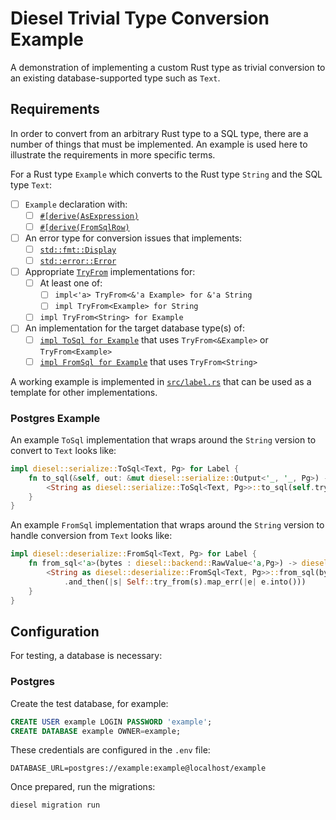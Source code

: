# Diesel Trivial Type Conversion Example

A demonstration of implementing a custom Rust type as trivial conversion to
an existing database-supported type such as `Text`.

## Requirements

In order to convert from an arbitrary Rust type to a SQL type, there are a
number of things that must be implemented. An example is used here to
illustrate the requirements in more specific terms.

For a Rust type `Example` which converts to the Rust type `String`
and the SQL type `Text`:

- [ ] `Example` declaration with:
  - [ ] [`#[derive(AsExpression)`](https://docs.diesel.rs/2.0.x/diesel/expression/derive.AsExpression.html)
  - [ ] [`#[derive(FromSqlRow)`](https://docs.diesel.rs/2.0.x/diesel/deserialize/derive.FromSqlRow.html)
- [ ] An error type for conversion issues that implements:
  - [ ] [`std::fmt::Display`](https://doc.rust-lang.org/std/fmt/trait.Display.html)
  - [ ] [`std::error::Error`](https://doc.rust-lang.org/std/fmt/struct.Error.html)
- [ ] Appropriate [`TryFrom`](https://doc.rust-lang.org/std/convert/trait.TryFrom.html) implementations for:
  - [ ] At least one of:
    - [ ] `impl<'a> TryFrom<&'a Example> for &'a String`
    - [ ] `impl TryFrom<Example> for String`
  - [ ] `impl TryFrom<String> for Example`
- [ ] An implementation for the target database type(s) of:
  - [ ] [`impl ToSql for Example`](https://docs.diesel.rs/2.0.x/diesel/serialize/trait.ToSql.html) that uses `TryFrom<&Example>` or `TryFrom<Example>`
  - [ ] [`impl FromSql for Example`](https://docs.diesel.rs/2.0.x/diesel/deserialize/trait.FromSql.html) that uses `TryFrom<String>`

A working example is implemented in [`src/label.rs`](src/label.rs) that can be
used as a template for other implementations.

### Postgres Example

An example `ToSql` implementation that wraps around the `String` version to
convert to `Text` looks like:

```rust
impl diesel::serialize::ToSql<Text, Pg> for Label {
    fn to_sql(&self, out: &mut diesel::serialize::Output<'_, '_, Pg>) -> diesel::serialize::Result {
        <String as diesel::serialize::ToSql<Text, Pg>>::to_sql(self.try_into()?, &mut out.reborrow())
    }
}
```

An example `FromSql` implementation that wraps around the `String` version to
handle conversion from `Text` looks like:

```rust
impl diesel::deserialize::FromSql<Text, Pg> for Label {
    fn from_sql<'a>(bytes : diesel::backend::RawValue<'a,Pg>) -> diesel::deserialize::Result<Self> {
        <String as diesel::deserialize::FromSql<Text, Pg>>::from_sql(bytes)
            .and_then(|s| Self::try_from(s).map_err(|e| e.into()))
    }
}
```

## Configuration

For testing, a database is necessary:

### Postgres

Create the test database, for example:

```sql
CREATE USER example LOGIN PASSWORD 'example';
CREATE DATABASE example OWNER=example;
```

These credentials are configured in the `.env` file:

```
DATABASE_URL=postgres://example:example@localhost/example
```

Once prepared, run the migrations:

```shell
diesel migration run
```
